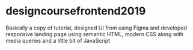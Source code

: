 # designcoursefrontend2019
Basically a copy of tutorial, designed UI from using Figma and developed responsive landing page using semantic HTML, modern CSS along with media queries and a little bit of JavaScript
